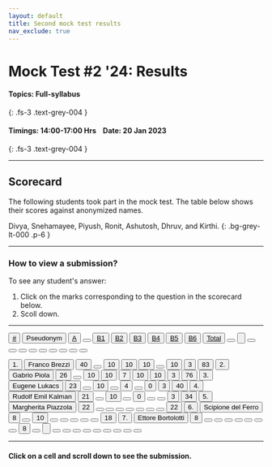 ```yaml
---
layout: default
title: Second mock test results
nav_exclude: true
---
```



#  Mock Test #2 '24: Results

#### Topics: Full-syllabus  
{: .fs-3 .text-grey-004 }


#### Timings: 14:00-17:00 Hrs &nbsp;&nbsp;  Date: 20 Jan 2023
{: .fs-3 .text-grey-004 }

---


## Scorecard


The following students took part in the mock test. The table below shows their scores against anonymized names.

Divya,  Snehamayee,  Piyush,  Ronit,  Ashutosh,  Dhruv,  and Kirthi.
{: .bg-grey-lt-000 .p-6 }


---

### How to view a submission?

To see any student's answer:

1. Click on the marks corresponding to the question in the scorecard below.
2. Scoll down.


---

  <div class="markpalette">
      <div class="markpalette-keys">

<button class="markbutton white"><u>#</u></button>
<input type="button" class="markbutton white" value="Pseudonym"/>
<button class="markbutton white"><u>A</u></button>
<button class="markbutton white"></button>
<button class="markbutton white"><u>B1</u></button>
<button class="markbutton white"><u>B2</u></button>
<button class="markbutton white"><u>B3</u></button>
<button class="markbutton white"><u>B4</u></button>
<button class="markbutton white"><u>B5</u></button>
<button class="markbutton white"><u>B6</u></button>
<button class="markbutton white"><u>Total</u></button>
<button class="markbutton white"></button>
<input type="button" class="markbutton white" value=""/>
<button class="markbutton white" ></button>
<button class="markbutton white"></button>
<button class="markbutton white"></button>
<button class="markbutton white"></button>
<button class="markbutton white"></button>
<button class="markbutton white"></button>
<button class="markbutton white"></button>
<button class="markbutton white"></button>
<button class="markbutton white"></button>


<button class="markbutton rank">1. </button>
<input type="button" class="markbutton white" value="Franco Brezzi"/>
<button class="markbutton blank" onclick = "markdisplay('Franco_Brezzi/PartA',20)">40</button>
<button class="button white"></button>
<button class="markbutton right" onclick = "markdisplay('Franco_Brezzi/B1',20)">10</button>
<button class="markbutton right" onclick = "markdisplay('Franco_Brezzi/B2',20)">10</button>
<button class="markbutton right" onclick = "markdisplay('Franco_Brezzi/B3',20)">10</button>
<button class="button blank"></button>
<button class="markbutton right" onclick = "markdisplay('Franco_Brezzi/B5',20)">10</button>
<button class="markbutton wrong" onclick = "markdisplay('Franco_Brezzi/B6',20)">3</button>
<button class="markbutton total">83</button>
<button class="markbutton rank">2. </button>
<input type="button" class="markbutton white" value="Gabrio Piola"/>
<button class="markbutton blank" onclick = "markdisplay('Gabrio_Piola/PartA',20)">26</button>
<button class="button white"></button>
<button class="markbutton right" onclick = "markdisplay('Gabrio_Piola/B1',20)">10</button>
<button class="markbutton right" onclick = "markdisplay('Gabrio_Piola/B2',20)">10</button>
<button class="markbutton right" onclick = "markdisplay('Gabrio_Piola/B3',20)">7</button>
<button class="markbutton right" onclick = "markdisplay('Gabrio_Piola/B4',20)">10</button>
<button class="markbutton right" onclick = "markdisplay('Gabrio_Piola/B5',20)">10</button>
<button class="markbutton wrong" onclick = "markdisplay('Gabrio_Piola/B6',20)">3</button>
<button class="markbutton total">76</button>
<button class="markbutton rank">3. </button>
<input type="button" class="markbutton white" value="Eugene Lukacs"/>
<button class="markbutton blank" onclick = "markdisplay('Eugene_Lukacs/PartA',20)">23</button>
<button class="button white"></button>
<button class="markbutton right" onclick = "markdisplay('Eugene_Lukacs/B1',20)">10</button>
<button class="button blank"></button>
<button class="markbutton right" onclick = "markdisplay('Eugene_Lukacs/B3',20)">4</button>
<button class="button blank"></button>
<button class="markbutton wrong" onclick = "markdisplay('Eugene_Lukacs/B5',20)">0</button>
<button class="markbutton wrong" onclick = "markdisplay('Eugene_Lukacs/B6',20)">3</button>
<button class="markbutton total">40</button>
<button class="markbutton rank">4. </button>
<input type="button" class="markbutton white" value="Rudolf Emil Kalman"/>
<button class="markbutton blank" onclick = "markdisplay('Rudolf_Emil_Kalman/PartA',20)">21</button>
<button class="button white"></button>
<button class="markbutton right" onclick = "markdisplay('Rudolf_Emil_Kalman/B1',20)">10</button>
<button class="button blank"></button>
<button class="markbutton wrong" onclick = "markdisplay('Rudolf_Emil_Kalman/B3',20)">0</button>
<button class="button blank"></button>
<button class="button blank"></button>
<button class="markbutton wrong" onclick = "markdisplay('Rudolf_Emil_Kalman/B6',20)">3</button>
<button class="markbutton total">34</button>
<button class="markbutton rank">5. </button>
<input type="button" class="markbutton white" value="Margherita Piazzola"/>
<button class="markbutton blank" onclick = "markdisplay('Margherita_Piazzola/PartA',20)">22</button>
<button class="button white"></button>
<button class="button blank"></button>
<button class="button blank"></button>
<button class="button blank"></button>
<button class="button blank"></button>
<button class="button blank"></button>
<button class="button blank"></button>
<button class="markbutton total">22</button>
<button class="markbutton rank">6. </button>
<input type="button" class="markbutton white" value="Scipione del Ferro"/>
<button class="markbutton blank" onclick = "markdisplay('Scipione_del_Ferro/PartA',20)">8</button>
<button class="button white"></button>
<button class="markbutton right" onclick = "markdisplay('Scipione_del_Ferro/B1',20)">10</button>
<button class="button blank"></button>
<button class="button blank"></button>
<button class="button blank"></button>
<button class="button blank"></button>
<button class="button blank"></button>
<button class="markbutton total">18</button>
<button class="markbutton rank">7. </button>
<input type="button" class="markbutton white" value="Ettore Bortolotti"/>
<button class="markbutton blank" onclick = "markdisplay('Ettore_Bortolotti/PartA',20)">8</button>
<button class="button white"></button>
<button class="button blank"></button>
<button class="button blank"></button>
<button class="button blank"></button>
<button class="button blank"></button>
<button class="button blank"></button>
<button class="button blank"></button>
<button class="markbutton total">8</button>
<button class="markbutton white"></button>
<input type="button" class="markbutton white" value=""/>
<button class="markbutton white"></button>
<button class="markbutton white"></button>
<button class="markbutton white"></button>
<button class="markbutton white"></button>
<button class="markbutton white"></button>
<button class="markbutton white"></button>
<button class="markbutton white"></button>
<button class="markbutton white"></button>
<button class="markbutton white"></button>


</div>
</div>


<!--

<br>
<i>Offline entries are shown after the blank line.</i>

-->

<hr>

<div style="min-height:2px" id="themarktext">
<h4>Click on a cell and scroll down to see the submission.</h4>
</div>


<br>











